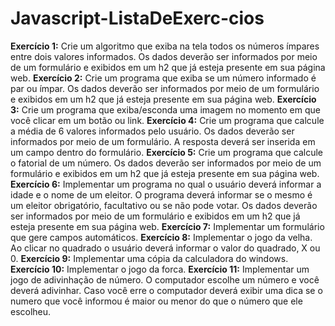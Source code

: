 # Javascript-ListaDeExerc-cios
<b>Exercício 1:</b> Crie um algoritmo que exiba na tela todos os números ímpares entre dois valores informados. Os dados deverão ser informados por meio de um formulário e exibidos em um h2 que já esteja presente em sua página web.
<b>Exercício 2:</b> Crie um programa que exiba se um número informado é par ou ímpar. Os dados deverão ser informados por meio de um formulário e exibidos em um h2 que já esteja presente em sua página web.
<b>Exercício 3:</b> Crie um programa que exiba/esconda uma imagem no momento em que você clicar em um botão ou link.
<b>Exercício 4:</b> Crie um programa que calcule a média de 6 valores informados pelo usuário. Os dados deverão ser informados por meio de um formulário. A resposta deverá ser inserida em um campo dentro do formulário.
<b>Exercício 5:</b> Crie um programa que calcule o fatorial de um número. Os dados deverão ser informados por meio de um formulário e exibidos em um h2 que já esteja presente em sua página web.
<b>Exercício 6:</b> Implementar um programa no qual o usuário deverá informar a idade e o nome de um eleitor. O programa deverá informar se o mesmo é um eleitor obrigatório, facultativo ou se não pode votar. Os dados deverão ser informados por meio de um formulário e exibidos em um h2 que já esteja presente em sua página web.
<b>Exercício 7:</b> Implementar um formulário que gere campos automáticos.
<b>Exercício 8:</b> Implementar o jogo da velha. Ao clicar no quadrado o usuário deverá informar o valor do quadrado, X ou 0.
<b>Exercício 9:</b> Implementar uma cópia da calculadora do windows.
<b>Exercício 10:</b> Implementar o jogo da forca.
<b>Exercício 11:</b> Implementar um jogo de adivinhação de número. O computador escolhe um número e você deverá adivinhar. Caso você erre o computador deverá exibir uma dica se o numero que você informou é maior ou menor do que o número que ele escolheu.
